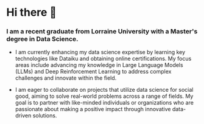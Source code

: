 # Hi there 👋   

### I am a recent graduate from Lorraine University with a Master's degree in Data Science.


- I am currently enhancing my data science expertise by learning key technologies like Dataiku and obtaining online certifications. My focus areas include advancing my knowledge in Large Language Models (LLMs) and Deep Reinforcement Learning to address complex challenges and innovate within the field.

- I am eager to collaborate on projects that utilize data science for social good, aiming to solve real-world problems across a range of fields. My goal is to partner with like-minded individuals or organizations who are passionate about making a positive impact through innovative data-driven solutions.


